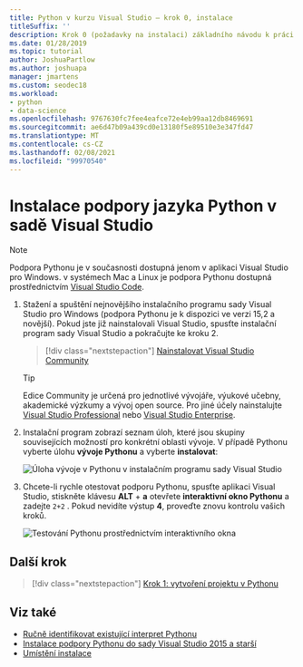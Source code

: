 ```yaml
---
title: Python v kurzu Visual Studio – krok 0, instalace
titleSuffix: ''
description: Krok 0 (požadavky na instalaci) základního návodu k práci s Pythonem v aplikaci Visual Studio.
ms.date: 01/28/2019
ms.topic: tutorial
author: JoshuaPartlow
ms.author: joshuapa
manager: jmartens
ms.custom: seodec18
ms.workload:
- python
- data-science
ms.openlocfilehash: 9767630fc7fee4eafce72e4eb99aa12db8469691
ms.sourcegitcommit: ae6d47b09a439cd0e13180f5e89510e3e347fd47
ms.translationtype: MT
ms.contentlocale: cs-CZ
ms.lasthandoff: 02/08/2021
ms.locfileid: "99970540"
---
```

# <a name="install-python-support-in-visual-studio"></a>Instalace podpory jazyka Python v sadě Visual Studio

> [!Note]
> Podpora Pythonu je v současnosti dostupná jenom v aplikaci Visual Studio pro Windows. v systémech Mac a Linux je podpora Pythonu dostupná prostřednictvím [Visual Studio Code](https://code.visualstudio.com/docs/python/python-tutorial).

1. Stažení a spuštění nejnovějšího instalačního programu sady Visual Studio pro Windows (podpora Pythonu je k dispozici ve verzi 15,2 a novější). Pokud jste již nainstalovali Visual Studio, spusťte instalační program sady Visual Studio a pokračujte ke kroku 2.

    > [!div class="nextstepaction"]
    > [Nainstalovat Visual Studio Community](https://visualstudio.microsoft.com/thank-you-downloading-visual-studio/?sku=Community&rel=15&rid=34347&utm_source=docs&utm_medium=clickbutton&utm_campaign=python_gettingstarted)

    >[!Tip]
    > Edice Community je určená pro jednotlivé vývojáře, výukové učebny, akademické výzkumy a vývoj open source. Pro jiné účely nainstalujte [Visual Studio Professional](https://visualstudio.microsoft.com/thank-you-downloading-visual-studio/?sku=Professional&rel=15&rid=34347&utm_source=docs&utm_medium=clickbutton&utm_campaign=python_gettingstarted) nebo [Visual Studio Enterprise](https://visualstudio.microsoft.com/thank-you-downloading-visual-studio/?sku=Enterprise&rel=15&rid=34347&utm_source=docs&utm_medium=clickbutton&utm_campaign=python_gettingstarted).

1. Instalační program zobrazí seznam úloh, které jsou skupiny souvisejících možností pro konkrétní oblasti vývoje. V případě Pythonu vyberte úlohu **vývoje Pythonu** a vyberte **instalovat**:

    ![Úloha vývoje v Pythonu v instalačním programu sady Visual Studio](media/installation-python-workload.png)

1. Chcete-li rychle otestovat podporu Pythonu, spusťte aplikaci Visual Studio, stiskněte klávesu **ALT** + **a** otevřete **interaktivní okno Pythonu** a zadejte `2+2` . Pokud nevidíte výstup **4**, proveďte znovu kontrolu vašich kroků.

    ![Testování Pythonu prostřednictvím interaktivního okna](media/installation-interactive-test.png)

## <a name="next-step"></a>Další krok

> [!div class="nextstepaction"]
> [Krok 1: vytvoření projektu v Pythonu](tutorial-working-with-python-in-visual-studio-step-01-create-project.md)

## <a name="see-also"></a>Viz také

- [Ručně identifikovat existující interpret Pythonu](managing-python-environments-in-visual-studio.md#manually-identify-an-existing-environment)
- [Instalace podpory Pythonu do sady Visual Studio 2015 a starší](installing-python-support-in-visual-studio.md)
- [Umístění instalace](installing-python-support-in-visual-studio.md#install-locations)
